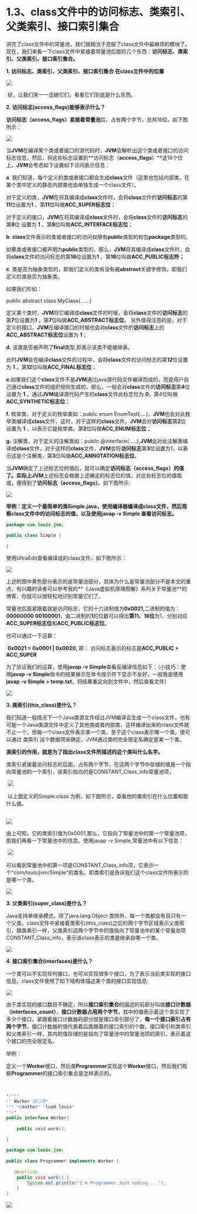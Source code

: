 # 1.3、class文件中的访问标志、类索引、父类索引、接口索引集合

   讲完了class文件中的常量池，我们就相当于克服了class文件中最麻烦的模块了。现在，我们来看一下class文件中紧接着常量池后面的几个东西：**访问标志、类索引、父类索引、接口索引集合。**

**1. 访问标志、类索引、父类索引、接口索引集合 在class文件中的位置**

![](media/15794138907697/15794139212468.jpg)


​     好，让我们来一一击破它们，看看它们到底是什么东西。

**2. 访问标志(access_flags)能够表示什么？**

  **访问标志（****access_flags****）**紧接着**常量池**后，占有两个字节，总共16位，如下图所示：

![](media/15794138907697/15794139326810.jpg)


当**JVM**在编译某个类或者接口的源代码时，**JVM**会解析出这个类或者接口的访问标志信息，然后，将这些标志设置到**访问标志（****access_flags****）**这16个位上。**JVM**会考虑如下设置如下访问表示信息：

**a**. 我们知道，每个定义的类或者接口都会生成**class**文件（这里也包括内部类，在某个类中定义的静态内部类也会单独生成一个class文件）。

   对于定义的类，**JVM**在将其编译成**class**文件时，会将**class**文件的**访问标志**的第**11**位设置为**1** 。第**11**位叫做**ACC_SUPER标志位**；

   对于定义的接口，**JVM**在将其编译成**class**文件时，会将**class**文件的**访问标志**的第**8**位 设置为 **1** 。第**8**位叫做**ACC_INTERFACE标志位**；

 **b**. **class**文件表示的类或者接口的访问权限有**public**类型的和包**package**类型的。

   如果类或者接口被声明为**public**类型的，那么，**JVM**将其编译成**class**文件时，会将**class**文件的访问标志的第**16**位设置为**1** 。第**16**位叫做**ACC_PUBLIC标志符；**

 **c**. 类是否为抽象类型的，即我们定义的类有没有被**abstract**关键字修饰，即我们定义的类是否为抽象类。

   如果我们形如：

public  abstract  class MyClass{......} 

定义某个类时，**JVM**将它编译成**class**文件的时候，会将**class**文件的**访问标志**的第**7**位设置为**1** 。第**7**位叫做**ACC_ABSTRACT标志位**。 另外值得注意的是，对于定义的接口，**JVM**在编译接口的时候也会对**class**文件的**访问标志**上的**ACC_ABSTRACT标志位**设置为 **1**；

**d.** 该类是否被声明了**final**类型,即表示该类不能被继承。

   此时**JVM**会在编译**class**文件的过程中，会将**class**文件的访问标志的第**12**位设置为 **1** 。第**12**位叫做**ACC_FINAL标志位**；

**e**.如果我们这个**class**文件不是**JVM**通过java源代码文件编译而成的，而是用户自己通过**class**文件的组织规则生成的，那么，一般会对**class**文件的**访问标志**第**4**位设置为 **1** 。通过**JVM**编译源代码产生的**class**文件此标志位为 **0**，第4位叫做**ACC_SYNTHETIC标志位**；

**f.** 枚举类，对于定义的枚举类如：public enum EnumTest{....}，**JVM**也会对此枚举类编译成**class**文件，这时，对于这样的**class**文件，**JVM**会对**访问标志**第**2**位设置为 **1** ，以表示它是枚举类。第**2**位叫做**ACC_ENUM标志位**；

**g.** 注解类，对于定义的注解类如：public @interface{.....},**JVM**会对此注解类编译成**class**文件，对于这样的**class**文件，**JVM**会将**访问标志**第**3**位设置为1，以表示这是个注解类，第**3**位叫做**ACC_ANNOTATION标志位**。

当**JVM**确定了上述标志位的值后，就可以确定**访问标志（****access_flags****）**的值了。实际上**JVM**上述标志会根据上述确定的标志位的值，对这些标志位的值取或，便得到了**访问标志（****access_flags****）**。如下图所示:

![](media/15794138907697/15794139518335.jpg)


  **举例：定义一个最简单的类Simple.java，使用编译器编译成class文件，然后观察class文件中的访问标志的值，以及使用javap -v Simple 查看访问标志。**

```java
package com.louis.jvm;

public class Simple {
 
}
```

使用UltraEdit查看编译成的class文件，如下图所示：

![](media/15794138907697/15794139629544.jpg)


上述的图中黄色部分表示的是常量池部分，具体为什么是常量池部分不是本文的重点，有兴趣的读者可以参考我的**《Java虚拟机原理图解》系列关于常量池**的博客，你就可以很轻松地识别常量它们了。

常量池后面紧跟着就是访问标志，它的十六进制值为**0x0021**,二进制的值为：**00000000 00100001**，由二进制的**1**的位数可以得出**第11、16位**为1，分别对应**ACC_SUPER标志位**和**ACC_PUBLIC标志位**。

也可以通过一下运算：

​     **0x0021 = 0x0001 | 0x0020,** 即：  访问标志表示的标志是**ACC_PUBLIC + ACC_SUPER**

为了验证我们的运算，使用**javap -v Simple**查看反编译信息如下：（小技巧：使用**javap -v Simple**指令的结果展示在命令提示符下显示不友好，一般我是使用**javap -v Simple > temp.txt**，将结果重定向到文件中，然后查看文件）

![](media/15794138907697/15794139905115.jpg)


 

**3. 类索引(this_class)是什么？**

​      我们知道一般情况下一个Java类源文件经过JVM编译会生成一个class文件，也有可能一个Java类源文件中定义了其他类或者内部类，这样编译出来的class文件就不止一个，但每一个class文件表示某一个类，至于这个class表示哪一个类，便可以通过 类索引 这个数据项来确定。JVM通过类的完全限定名确定是某一个类。

​    **类索引的作用，就是为了指出class文件所描述的这个类叫什么名字。**

​    类索引紧接着访问标志的后面，占有两个字节，在这两个字节中存储的值是一个指向常量池的一个索引，该索引指向的是CONSTANT_Class_info常量池项，

​     ![](media/15794138907697/15794140005915.jpg)


​     以上面定义的Simple.class 为例，如下图所示，查看他的类索引在什么位置和取什么值。

​     
![](media/15794138907697/15794140124889.jpg)


​      由上可知，它的类索引值为0x0001,那么，它指向了常量池中的第一个常量池项，那我们再看一下常量池中的信息。使用javap -v Simple,常量池中有以下信息：

​ ![](media/15794138907697/15794140346798.jpg)


​      可以看到常量池中的第一项是CONSTANT_Class_info项，它表示一个"com/louis/jvm/Simple"的类名。即类索引是告诉我们这个class文件所表示的是哪一个类。

![](media/15794138907697/15794140454375.jpg)


**3. 父类索引(super_class)是什么？**

  Java支持单继承模式，除了java.lang.Object 类除外，每一个类都会有且只有一个父类。class文件中紧接着类索引(this_class)之后的两个字节区域表示父类索引，跟类索引一样，父类索引这两个字节中的值指向了常量池中的某个常量池项CONSTANT_Class_info，表示该class表示的类是继承自哪一个类。

![](media/15794138907697/15794140553018.jpg)


**4. 接口索引集合(interfaces)是什么？**

   一个类可以不实现任何接口，也可以实现很多个接口，为了表示当前类实现的接口信息，class文件使用了如下结构体描述某个类的接口实现信息:

![](media/15794138907697/15794140687015.jpg)


  由于类实现的接口数目不确定，所以**接口索引集合**的描述的前部分叫做**接口计数器（interfaces_count）**，**接口计数器占用两个字节**，其中的值表示着这个类实现了多少个接口，紧跟着接口计数器的部分就是接口索引部分了，**每一个接口索引占有两个字节**，接口计数器的值代表着后面跟着的接口索引的个数。接口索引和类索引和父类索引一样，其内的值存储的是指向了常量池中的常量池项的索引，表示着这个接口的完全限定名。

举例：

   定义一个**Worker**接口，然后类**Programmer**实现这个**Worker**接口，然后我们观察**Programmer**的接口索引集合是怎样表示的。

​    
```java
*/***
** Worker 接口类*
*** *@author* *luan louis*
**/*
public interface Worker{
​	
	public void work();
 
}

package com.louis.jvm;
 
public class Programmer implements Worker {
 
​	@Override
	public void work() {
		System.out.println("I'm Programmer,Just coding....");
	}
}
```

![](media/15794138907697/15794140881213.jpg)
